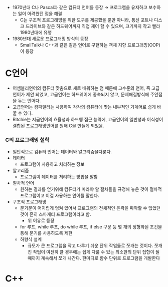 - 1970년대 C나 Pascal과 같은 컴퓨터 언어들 등장 → 프로그램을 유지하고 보수하는 일이 어려웠던 점을 해결
  - C는 구조적 프로그래밍을 위한 도구를 제공했을 뿐만 아니라, 통신 포트나 디스크 드라이브와 같은 하드웨어까지 직접 제어 할 수 있으며, 크기까지 작고 빨라 1980년대에 유행
- 1980년대 새로운 프로그래밍 방식의 등장
  - SmallTalk나 C++과 같은 같은 언어로 구현하는 객체 지향 프로그래밍(OOP)이 등장
# C언어
- 어셈블리언어의 컴퓨터 맞춤으로 새로 배워하는 점 때문에 고수준의 언어, 즉 고급언어가 제안 되었고, 고급언어는 하드웨어에 종속되지 않고, 문제해결방식에 주안점을 두는 언어다.
- 고급언어는 컴파일러는 사용하여 각각의 컴퓨터에 맞는 내부적인 기계어로 쉽게 바꿀 수 있다.
- Ritchie는 저급언어의 효율성과 하드웽 접근 능력에, 고급언어의 일반성과 이식성이 결합된 프로그래밍언어를 원해 C을 만들게 되었음.
### C의 프로그래밍 철학
- 일반적으로 컴퓨터 언어는 데이터와 알고리즘을다룬다.
- 데이터
  - 프로그램이 사용하고 처리하는 정보
- 알고리즘
  - 프로그램이 데이터를 처리하는 방법을 말함
- 절차적 언어
  - 원하는 결과를 얻기위해 컴퓨터가 따라야 할 절차들을 규정해 놓은 것이 절차적 프로그램이고 이걸 사용하는 언어를 말한다.
- 구조적 프로그래밍
  - 분기문이 어지럽게 엉켜 있어서 프로그램의 전체적인 윤곽을 파악할 수 없었던것이 흔히 스파게티 프로그램이라고 함.
    - 위 이유로 등장
  - for 루프, while 루프, do while 루프, if else 구문 등 몇 개의 정형화된 조건을 통해 분기를 사용하도록 제한
  - 하향식 설계
    - 규모가 큰 프로그램을 작고 다루기 쉬운 단위 작업들로 쪼개는 것이다. 쪼개진 작업이 여전히 클 경우에는 쉽게 다룰 수 있는 최소한의 단위 집합이 될때까지 계속해서 쪼개 나간다. 한마디로 함수 단위로 프로그램을 개발한다
# C++
